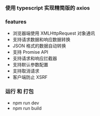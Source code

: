 ### 使用 typescript 实现精简版的 axios

### features

- 浏览器端使用 XMLHttpRequest 对象通讯
- 支持请求数据和响应数据转换
- JSON 格式的数据自动转换
- 支持 Promise API
- 支持请求和响应拦截器
- 支持默认参数配置
- 支持取消请求
- 客户端防止 XSRF

### 运行 和 打包
- npm run dev
- npm run build
